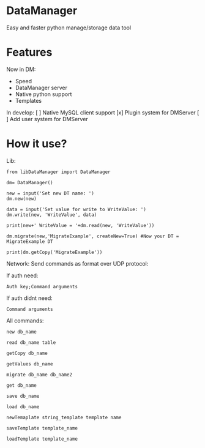 # DataManager
Easy and faster python manage/storage data tool

# Features
Now in DM:
- Speed
- DataManager server
- Native python support
- Templates

In develop:
  [ ]  Native MySQL client support
  [x] Plugin system for DMServer
  [ ] Add user system for DMServer

# How it use?
Lib:

    from libDataManager import DataManager
    
    dm= DataManager()

    new = input('Set new DT name: ')
    dm.new(new)

    data = input('Set value for write to WriteValue: ')
    dm.write(new, 'WriteValue', data)

    print(new+' WriteValue = '+dm.read(new, 'WriteValue'))

    dm.migrate(new,'MigrateExample', createNew=True) #Now your DT = MigrateExample DT

    print(dm.getCopy('MigrateExample'))
    
Network:
  Send commands as format over UDP protocol:
  
  If auth need:
  
    Auth key;Command arguments
    
  If auth didnt need:
  
    Command arguments
  All commands:
  
    new db_name
    
    read db_name table
    
    getCopy db_name
    
    getValues db_name
    
    migrate db_name db_name2
    
    get db_name
    
    save db_name
    
    load db_name
    
    newTemaplate string_template template name
    
    saveTemplate template_name
    
    loadTemplate template_name
